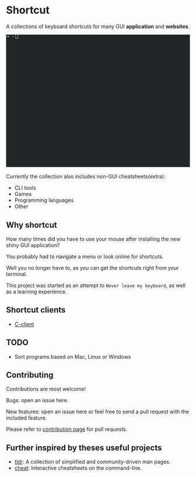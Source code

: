 # Shortcut

A collections of keyboard shortcuts for many GUI **application** and **websites**.

![](/shortcut.gif)

Currently the collection also includes non-GUI cheatsheets(extra):
* CLI tools
* Games
* Programming languages
* Other


## Why shortcut
How many times did you have to use your mouse after installing the new shiny GUI application? 

You probably had to navigate a menu or look online for shortcuts.

Well you no longer have to, as you can get the shortcuts right from your terminal.

This project was started as an attempt to `Never leave my keyboard`, as well as a learning experience.

## Shortcut clients
* [C-client](https://github.com/mt-empty/shortcut-c-client)


## TODO

* Sort programs based on Mac, Linux or Windows


## Contributing

Contributions are most welcome!

Bugs: open an issue here.

New features: open an issue here or feel free to send a pull request with the included feature.

Please refer to [contribution page](/contribution/Readme.md) for pull requests.

## Further inspired by theses useful projects

* [tldr](https://github.com/tldr-pages/tldr): A collection of simplified and community-driven man pages.
* [cheat](https://github.com/cheat/cheat): Interactive cheatsheets on the command-line.
